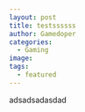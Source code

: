 ```yaml
---
layout: post
title: testssssss
author: Gamedoper
categories:
  - Gaming
image:
tags:
  - featured
---
```


adsadsadasdad